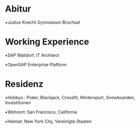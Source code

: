 # Abitur

▪︎Justus Knecht Gymnasium Bruchsal 

# Working Experience 

▪︎SAP Walldorf, IT Architect 

▪︎OpenSAP Enterprise Platform 


# Residenz 

▪︎Hobbys : Poker, Blackjack, Crossfit, Wintersport, Snowboarden,           Investitionen

▪︎Wohnort: San Francisco, California 

▪︎Heimat: New York City, Vereinigte Staaten
